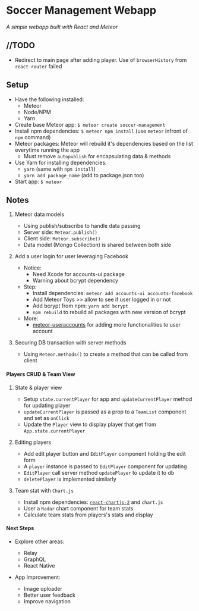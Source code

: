# Soccer Management Webapp
*A simple webapp built with React and Meteor*

## //TODO
* Redirect to main page after adding player. Use of `browserHistory` from `react-router` failed

## Setup
* Have the following installed:
    * Meteor
    * Node/NPM
    * Yarn
* Create base Meteor app: `$ meteor create soccer-management`
* Install npm dependencies: `$ meteor npm install` (use `meteor` infront of `npm` command)
* Meteor packages: Meteor will rebuild it's dependencies based on the list everytime running the app
    * Must remove `autopublish` for encapsulating data & methods
* Use Yarn for installing dependencies:
    * `yarn` (same with `npm install`)
    * `yarn add package_name` (add to package.json too)
* Start app: `$ meteor`

## Notes
1. Meteor data models
    * Using publish/subscribe to handle data passing
    * Server side: `Meteor.publish()`
    * Client side: `Meteor.subscribe()`
    * Data model (Mongo Collection) is shared between both side

2. Add a user login for user leveraging Facebook
    * Notice:
        * Need Xcode for accounts-ui package
        * Warning about bcrypt dependency
    * Step:
        * Install dependencies: `meteor add accounts-ui accounts-facebook`
        * Add Meteor Toys >> allow to see if user logged in or not
        * Add bcrypt from npm: `yarn add bcrypt`
        * `npm rebuild` to rebuild all packages with new version of bcrypt
    * More:
        * [meteor-useraccounts](https://github.com/meteor-useraccounts) for adding more functionalities to user account
3. Securing DB transaction with server methods
    * Using `Meteor.methods()` to create a method that can be called from client

#### Players CRUD & Team View
1. State & player view
    * Setup `state.currentPlayer` for app and `updateCurrentPlayer` method for updating player
    * `updateCurrentPlayer` is passed as a prop to a `TeamList` component and set as `onClick`
    * Update the `Player` view to display player that get from `App.state.currentPlayer`

2. Editing players
    * Add edit player button and `EditPlayer` component holding the edit form
    * A `player` instance is passed to `EditPlayer` component for updating
    * `EditPlayer` call server method `updatePlayer` to update it to db
    * `deletePlayer` is implemented similarly

3. Team stat with `Chart.js`
    * Install npm dependencies: [`react-chartjs-2`](https://github.com/gor181/react-chartjs-2)  and `chart.js`
    * User a `Radar` chart component for team stats
    * Calculate team stats from players's stats and display

#### Next Steps
* Explore other areas:
    * Relay
    * GraphQL
    * React Native

* App Improvement:
    * Image uploader
    * Better user feedback
    * Improve navigation